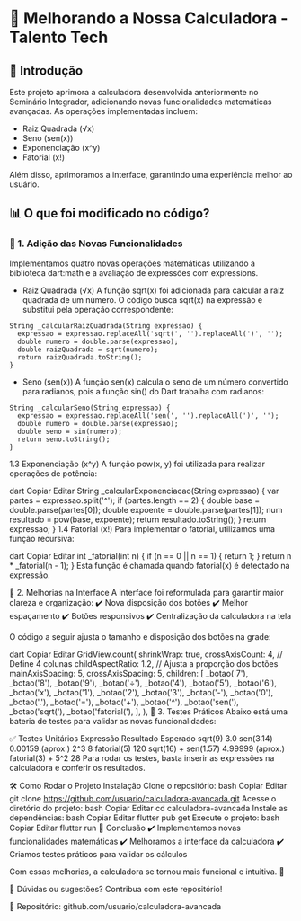 # 🚀 Melhorando a Nossa Calculadora - Talento Tech

## 📌 Introdução

Este projeto aprimora a calculadora desenvolvida anteriormente no Seminário Integrador, adicionando novas funcionalidades matemáticas avançadas. As operações implementadas incluem:

- Raiz Quadrada (√x)
- Seno (sen(x))
- Exponenciação (x^y)
- Fatorial (x!)

Além disso, aprimoramos a interface, garantindo uma experiência melhor ao usuário.

## 📊 O que foi modificado no código?

### 🔹 1. Adição das Novas Funcionalidades
Implementamos quatro novas operações matemáticas utilizando a biblioteca dart:math e a avaliação de expressões com expressions.

- Raiz Quadrada (√x)
A função sqrt(x) foi adicionada para calcular a raiz quadrada de um número. O código busca sqrt(x) na expressão e substitui pela operação correspondente:

```
String _calcularRaizQuadrada(String expressao) {
  expressao = expressao.replaceAll('sqrt(', '').replaceAll(')', '');
  double numero = double.parse(expressao);
  double raizQuadrada = sqrt(numero);
  return raizQuadrada.toString();
}
```
- Seno (sen(x))
A função sen(x) calcula o seno de um número convertido para radianos, pois a função sin() do Dart trabalha com radianos:

```
String _calcularSeno(String expressao) {
  expressao = expressao.replaceAll('sen(', '').replaceAll(')', '');
  double numero = double.parse(expressao);
  double seno = sin(numero);
  return seno.toString();
}
```

1.3 Exponenciação (x^y)
A função pow(x, y) foi utilizada para realizar operações de potência:

dart
Copiar
Editar
String _calcularExponenciacao(String expressao) {
  var partes = expressao.split('^');
  if (partes.length == 2) {
    double base = double.parse(partes[0]);
    double expoente = double.parse(partes[1]);
    num resultado = pow(base, expoente);
    return resultado.toString();
  }
  return expressao;
}
1.4 Fatorial (x!)
Para implementar o fatorial, utilizamos uma função recursiva:

dart
Copiar
Editar
int _fatorial(int n) {
  if (n == 0 || n == 1) {
    return 1;
  }
  return n * _fatorial(n - 1);
}
Esta função é chamada quando fatorial(x) é detectado na expressão.

🎨 2. Melhorias na Interface
A interface foi reformulada para garantir maior clareza e organização: ✔️ Nova disposição dos botões
✔️ Melhor espaçamento
✔️ Botões responsivos
✔️ Centralização da calculadora na tela

O código a seguir ajusta o tamanho e disposição dos botões na grade:

dart
Copiar
Editar
GridView.count(
  shrinkWrap: true,
  crossAxisCount: 4, // Define 4 colunas
  childAspectRatio: 1.2, // Ajusta a proporção dos botões
  mainAxisSpacing: 5,
  crossAxisSpacing: 5,
  children: [
    _botao('7'), _botao('8'), _botao('9'), _botao('÷'),
    _botao('4'), _botao('5'), _botao('6'), _botao('x'),
    _botao('1'), _botao('2'), _botao('3'), _botao('-'),
    _botao('0'), _botao('.'), _botao('='), _botao('+'),
    _botao('^'), _botao('sen('), _botao('sqrt('), _botao('fatorial('),
  ],
),
🔬 3. Testes Práticos
Abaixo está uma bateria de testes para validar as novas funcionalidades:

✅ Testes Unitários
Expressão	Resultado Esperado
sqrt(9)	3.0
sen(3.14)	0.00159 (aprox.)
2^3	8
fatorial(5)	120
sqrt(16) + sen(1.57)	4.99999 (aprox.)
fatorial(3) + 5^2	28
Para rodar os testes, basta inserir as expressões na calculadora e conferir os resultados.

🛠️ Como Rodar o Projeto
Instalação
Clone o repositório:
bash
Copiar
Editar
git clone https://github.com/usuario/calculadora-avancada.git
Acesse o diretório do projeto:
bash
Copiar
Editar
cd calculadora-avancada
Instale as dependências:
bash
Copiar
Editar
flutter pub get
Execute o projeto:
bash
Copiar
Editar
flutter run
🎤 Conclusão
✔️ Implementamos novas funcionalidades matemáticas
✔️ Melhoramos a interface da calculadora
✔️ Criamos testes práticos para validar os cálculos

Com essas melhorias, a calculadora se tornou mais funcional e intuitiva. 🚀

📌 Dúvidas ou sugestões? Contribua com este repositório!

🔗 Repositório: github.com/usuario/calculadora-avancada
